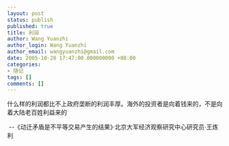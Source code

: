 ```yaml
---
layout: post
status: publish
published: true
title: 利润
author: Wang Yuanzhi
author_login: Wang Yuanzhi
author_email: wangyuanzhi@gmail.com
date: 2005-10-28 17:47:00.000000000 +08:00
categories:
- 随记
tags: []
comments: []
---
```

<div>什么样的利润都比不上政府垄断的利润丰厚。海外的投资者是向着钱来的，不是向着大陆老百姓利益来的
<p></p>
<p> --《动迁矛盾是不平等交易产生的结果》·北京大军经济观察研究中心研究员·王炼利</p></div>
